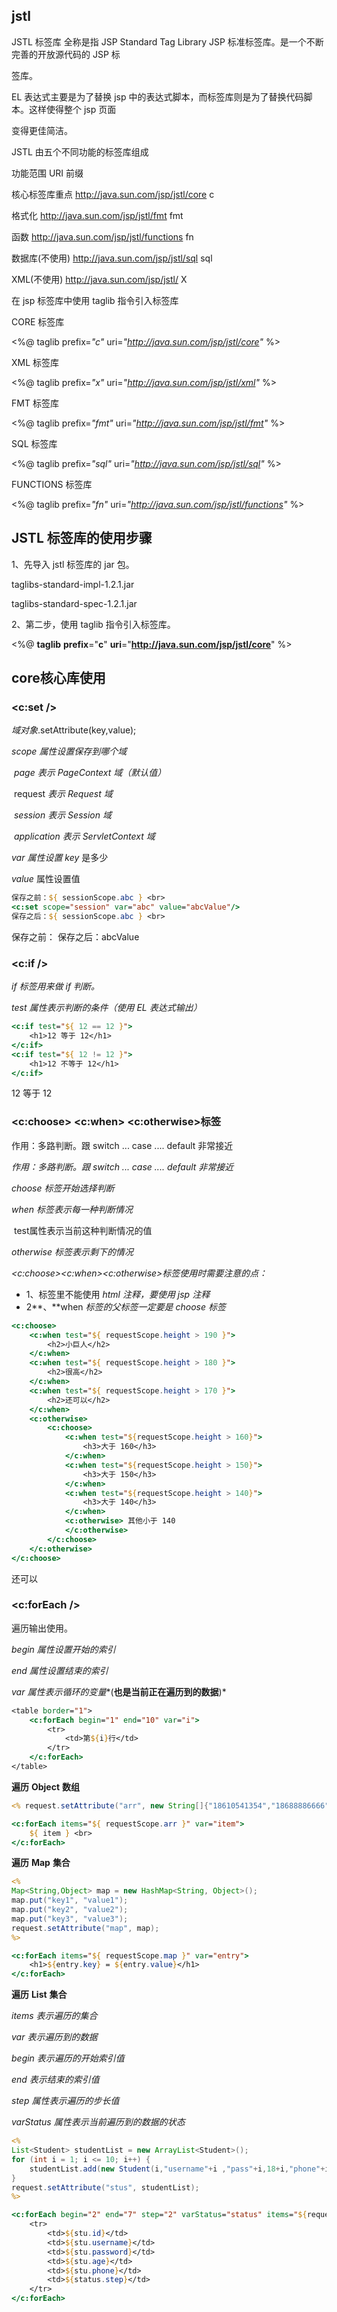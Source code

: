 ## jstl



JSTL 标签库 全称是指 JSP Standard Tag Library JSP 标准标签库。是一个不断完善的开放源代码的 JSP 标 

签库。

EL 表达式主要是为了替换 jsp 中的表达式脚本，而标签库则是为了替换代码脚本。这样使得整个 jsp 页面 

变得更佳简洁。 



JSTL 由五个不同功能的标签库组成



功能范围 								      URI 									     前缀 

核心标签库重点      http://java.sun.com/jsp/jstl/core            c

格式化 					http://java.sun.com/jsp/jstl/fmt 			fmt 

函数 						http://java.sun.com/jsp/jstl/functions 	fn 

数据库(不使用) 		http://java.sun.com/jsp/jstl/sql 					sql 

XML(不使用) 			http://java.sun.com/jsp/jstl/					X



在 jsp 标签库中使用 taglib 指令引入标签库 

CORE 标签库 

<%@ taglib prefix=*"c"* uri=*"http://java.sun.com/jsp/jstl/core"* %> 

XML 标签库

<%@ taglib prefix=*"x"* uri=*"http://java.sun.com/jsp/jstl/xml"* %> 

FMT 标签库 

<%@ taglib prefix=*"fmt"* uri=*"http://java.sun.com/jsp/jstl/fmt"* %> 

SQL 标签库 

<%@ taglib prefix=*"sql"* uri=*"http://java.sun.com/jsp/jstl/sql"* %> 

FUNCTIONS 标签库 

<%@ taglib prefix=*"fn"* uri=*"http://java.sun.com/jsp/jstl/functions"* %>





## **JSTL** **标签库的使用步骤**

1、先导入 jstl 标签库的 jar 包。 

taglibs-standard-impl-1.2.1.jar 

taglibs-standard-spec-1.2.1.jar 

2、第二步，使用 taglib 指令引入标签库。 

<%@ **taglib** **prefix**="**c**" **uri**="**http://java.sun.com/jsp/jstl/core**" %> 





## core核心库使用



### <c:set />

*域对象*.setAttribute(key,value);

*scope* *属性设置保存到哪个域* 

​				*page* *表示* *PageContext* *域（默认值）* 

​				request *表示* *Request* *域* 

​				*session* *表示* *Session* *域* 

​				*application* *表示* *ServletContext* *域* 

*var* *属性设置* *key* 是多少

*value* 属性设置值



```jsp
保存之前：${ sessionScope.abc } <br>
<c:set scope="session" var="abc" value="abcValue"/>
保存之后：${ sessionScope.abc } <br>
```

保存之前：
保存之后：abcValue



### <c:if />

*if* *标签用来做* *if* *判断。* 

*test* *属性表示判断的条件（使用* *EL* *表达式输出）* 

```jsp
<c:if test="${ 12 == 12 }">
    <h1>12 等于 12</h1>
</c:if>
<c:if test="${ 12 != 12 }">
    <h1>12 不等于 12</h1>
</c:if>
```

12 等于 12





### \<c:choose> \<c:when> \<c:otherwise>标签

作用：多路判断。跟 switch ... case .... default 非常接近



*作用：多路判断。跟* *switch ... case .... default* *非常接近* 

*choose* *标签开始选择判断* 

*when* *标签表示每一种判断情况* 

​		test属性表示当前这种判断情况的值

*otherwise* *标签表示剩下的情况* 



*\<c:choose>\<c:when>\<c:otherwise>标签使用时需要注意的点：* 

* 1、标签里不能使用 *html* *注释，要使用* *jsp* *注释* 
* 2**、**when *标签的父标签一定要是* *choose* *标签* 



```jsp
<c:choose>
    <c:when test="${ requestScope.height > 190 }">
        <h2>小巨人</h2>
    </c:when>
    <c:when test="${ requestScope.height > 180 }">
        <h2>很高</h2>
    </c:when>
    <c:when test="${ requestScope.height > 170 }">
        <h2>还可以</h2>
    </c:when>
    <c:otherwise>
        <c:choose>
            <c:when test="${requestScope.height > 160}">
                <h3>大于 160</h3>
            </c:when>
            <c:when test="${requestScope.height > 150}">
                <h3>大于 150</h3>
            </c:when>
            <c:when test="${requestScope.height > 140}">
                <h3>大于 140</h3>
            </c:when>
            <c:otherwise> 其他小于 140
            </c:otherwise>
        </c:choose>
    </c:otherwise>
</c:choose>
```

还可以





### **<c:forEach />**

遍历输出使用。



*begin* *属性设置开始的索引* 

*end* *属性设置结束的索引* 

*var* *属性表示循环的变量**(**也是当前正在遍历到的数据**)* 



```jsp
<table border="1"> 
	<c:forEach begin="1" end="10" var="i"> 
		<tr>
			<td>第${i}行</td> 
		</tr> 
	</c:forEach> 
</table>
```

**遍历** **Object** **数组**

```jsp
<% request.setAttribute("arr", new String[]{"18610541354","18688886666","18699998888"}); %>

<c:forEach items="${ requestScope.arr }" var="item"> 
    ${ item } <br> 
</c:forEach>
```

**遍历** **Map** **集合**

```jsp
<% 
Map<String,Object> map = new HashMap<String, Object>(); 
map.put("key1", "value1"); 
map.put("key2", "value2"); 
map.put("key3", "value3"); 
request.setAttribute("map", map); 
%>

<c:forEach items="${ requestScope.map }" var="entry"> 
    <h1>${entry.key} = ${entry.value}</h1> 
</c:forEach>
```

**遍历** **List** **集合**

*items* *表示遍历的集合* 

*var* *表示遍历到的数据* 

*begin* *表示遍历的开始索引值* 

*end* *表示结束的索引值* 

*step* *属性表示遍历的步长值* 

*varStatus* *属性表示当前遍历到的数据的状态* 

```jsp
<% 
List<Student> studentList = new ArrayList<Student>(); 
for (int i = 1; i <= 10; i++) { 
    studentList.add(new Student(i,"username"+i ,"pass"+i,18+i,"phone"+i)); 
}
request.setAttribute("stus", studentList); 
%>

<c:forEach begin="2" end="7" step="2" varStatus="status" items="${requestScope.stus}" var="stu"> 
    <tr>
        <td>${stu.id}</td> 
        <td>${stu.username}</td>
        <td>${stu.password}</td> 
        <td>${stu.age}</td> 
        <td>${stu.phone}</td> 
        <td>${status.step}</td> 
    </tr> 
</c:forEach>

```







